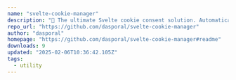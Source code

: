 ```yaml
---
name: "svelte-cookie-manager"
description: "🍪 The ultimate Svelte cookie consent solution. Automatically block trackers, manage consent preferences, and protect user privacy with an elegant UI. Perfect for modern web applications."
repo_url: "https://github.com/dasporal/svelte-cookie-manager"
author: "dasporal"
homepage: "https://github.com/dasporal/svelte-cookie-manager#readme"
downloads: 9
updated: "2025-02-06T10:36:42.105Z"
tags: 
  - utility
---
```

